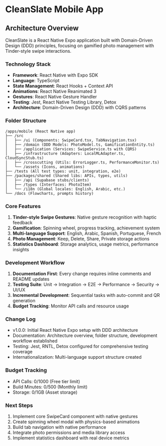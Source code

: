 # CleanSlate Mobile App

## Architecture Overview

CleanSlate is a React Native Expo application built with Domain-Driven Design (DDD) principles, focusing on gamified photo management with Tinder-style swipe interactions.

### Technology Stack
- **Framework**: React Native with Expo SDK
- **Language**: TypeScript
- **State Management**: React Hooks + Context API
- **Animations**: React Native Reanimated 3
- **Gestures**: React Native Gesture Handler
- **Testing**: Jest, React Native Testing Library, Detox
- **Architecture**: Domain-Driven Design (DDD) with CQRS patterns

### Folder Structure
```
/apps/mobile (React Native app)
├── /src
│   ├── /ui (Components: SwipeCard.tsx, TabNavigation.tsx)
│   ├── /domain (DDD Models: PhotoModel.ts, GamificationEntity.ts)
│   ├── /application (Services: SwipeService.ts with CQRS)
│   ├── /infrastructure (Adapters: LocalMLAdapter.ts, CloudSyncStub.ts)
│   ├── /crosscutting (Utils: ErrorLogger.ts, PerformanceMonitor.ts)
│   └── /assets (Icons, animations)
├── /tests (All test types: unit, integration, e2e)
├── /packages/shared (Shared libs: APIs, types, utils)
│   ├── /api (Supabase stubs/clients)
│   ├── /types (Interfaces: PhotoItem)
│   └── /i18n (Global locales: English, Arabic, etc.)
└── /docs (Flowcharts, prompts history)
```

### Core Features
1. **Tinder-style Swipe Gestures**: Native gesture recognition with haptic feedback
2. **Gamification**: Spinning wheel, progress tracking, achievement system
3. **Multi-language Support**: English, Arabic, Spanish, Portuguese, French
4. **Photo Management**: Keep, Delete, Share, Private storage actions
5. **Statistics Dashboard**: Storage analytics, usage metrics, performance insights

### Development Workflow
1. **Documentation First**: Every change requires inline comments and README updates
2. **Testing Suite**: Unit → Integration → E2E → Performance → Security → UI/UX
3. **Incremental Development**: Sequential tasks with auto-commit and QR generation
4. **Budget Tracking**: Monitor API calls and resource usage

### Change Log
- v1.0.0: Initial React Native Expo setup with DDD architecture
- Documentation: Architecture overview, folder structure, development workflow established
- Testing: Jest, RNTL, Detox configured for comprehensive testing coverage
- Internationalization: Multi-language support structure created

### Budget Tracking
- API Calls: 0/1000 (Free tier limit)
- Build Minutes: 0/500 (Monthly limit)
- Storage: 0/1GB (Asset storage)

### Next Steps
1. Implement core SwipeCard component with native gestures
2. Create spinning wheel modal with physics-based animations
3. Build tab navigation with native performance
4. Integrate photo permissions and media library access
5. Implement statistics dashboard with real device metrics